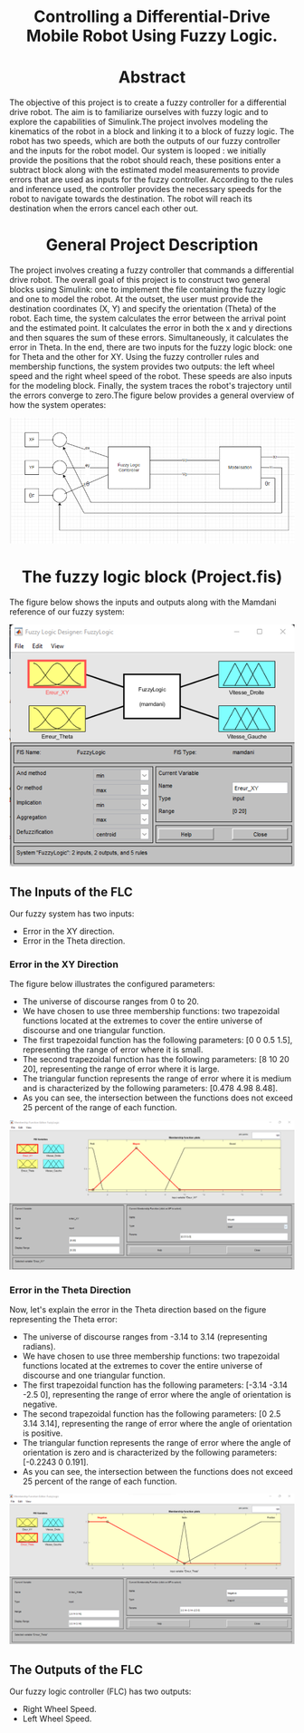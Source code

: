 <h1 align="center">Controlling a Differential-Drive Mobile Robot Using Fuzzy Logic.</h1>


<h1 align="center">Abstract</h1>

The objective of this project is to create a fuzzy controller for a differential drive robot. The aim is to familiarize ourselves with fuzzy logic and to explore the capabilities of Simulink.The project involves modeling the kinematics of the robot in a block and linking it to a block of fuzzy logic. The robot has two speeds, which are both the outputs of our fuzzy controller and the inputs for the robot model. Our system is looped : we initially provide the positions
that the robot should reach, these positions enter a subtract block along with the estimated model measurements to provide errors that are used as inputs for the fuzzy controller. According to the rules and inference used, the controller provides the necessary speeds for the robot to navigate towards the destination. The robot will reach its destination when the errors cancel each other out.

<h1 align="center">General Project Description</h1>

The project involves creating a fuzzy controller that commands a differential drive robot. The overall goal of this project is to construct two general blocks using Simulink: one to implement the file containing the fuzzy logic and one to model the robot. At the outset, the user must provide the destination coordinates (X, Y) and specify the orientation (Theta) of the robot. Each time, the system calculates the error between the arrival point and the estimated point. It calculates the error in both the x and y directions and then squares the sum of these errors. Simultaneously, it calculates the error in Theta. In the end, there are two inputs for the fuzzy logic block: one for Theta and the other for XY. Using the fuzzy controller rules and membership functions, the system provides two outputs: the left wheel speed and the right wheel speed of the robot. These speeds are also inputs for the modeling block. Finally, the system traces the robot's trajectory until the errors converge to zero.The figure below provides a general overview of how the system operates:
<p align="center">
  <img src="dia.png"   br>
</p>


<h1 align="center">The fuzzy logic block (Project.fis)</h1>

The figure below shows the inputs and outputs along with the Mamdani reference of our fuzzy system:
<p align="center">
  <img src="2.png"   br>
</p>

<h2>The Inputs of the FLC</h2>
Our fuzzy system has two inputs:
<ul>
  <li>Error in the XY direction.</li>
 <li>Error in the Theta direction.</li>
</ul>

<h3> Error in the XY Direction</h3>
The figure below illustrates the configured parameters:

<ul>
  
 <li>The universe of discourse ranges from 0 to 20.
  </li>
 <li>We have chosen to use three membership functions: two trapezoidal functions located at the extremes to cover the entire universe of discourse and one triangular function.</li>
 <li>The first trapezoidal function has the following parameters: [0 0 0.5 1.5], representing the range of error where it is small.</li>
 <li>The second trapezoidal function has the following parameters: [8 10 20 20], representing the range of error where it is large.</li>
 <li>The triangular function represents the range of error where it is medium and is characterized by the following parameters: [0.478 4.98 8.48].</li>
 <li>As you can see, the intersection between the functions does not exceed 25 percent of the range of each function.</li>
 
</ul>

<p align="center">
  <img src="xy.png"   br>
</p>


<h3>Error in the Theta Direction</h3>
Now, let's explain the error in the Theta direction based on the figure representing the Theta error:
<ul>
  <li>The universe of discourse ranges from -3.14 to 3.14 (representing radians).</li>
  <li>We have chosen to use three membership functions: two trapezoidal functions located at the extremes to cover the entire universe of discourse and one triangular function.</li>
  <li>The first trapezoidal function has the following parameters: [-3.14 -3.14 -2.5 0], representing the range of error where the angle of orientation is negative.</li>
  <li>The second trapezoidal function has the following parameters: [0 2.5 3.14 3.14], representing the range of error where the angle of orientation is positive.</li>

  <li>The triangular function represents the range of error where the angle of orientation is zero and is characterized by the following parameters: [-0.2243 0 0.191].</li>
<li>As you can see, the intersection between the functions does not exceed 25 percent of the range of each function.</li>
</ul>
<p align="center">
  <img src="theta.png"   br>
</p>


<h2>The Outputs of the FLC</h2>
Our fuzzy logic controller (FLC) has two outputs:

<ul>
  <li>  Right Wheel Speed.</li>
  <li>Left Wheel Speed.</li>
</ul>

















